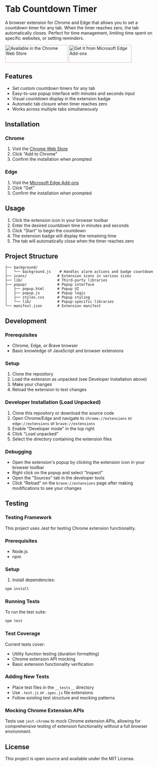 # Tab Countdown Timer

A browser extension for Chrome and Edge that allows you to set a countdown timer for any tab. When the timer reaches zero, the tab automatically closes. Perfect for time management, limiting time spent on specific websites, or setting reminders.

<img src="https://developer.chrome.com/static/docs/webstore/branding/image/206x58-chrome-web-bcb82d15b2486.png" alt="Available in the Chrome Web Store" width="206" height="58">
<img src="https://get.microsoft.com/images/en-us%20dark.svg" alt="Get it from Microsoft Edge Add-ons" width="206" height="58">

## Features

- Set custom countdown timers for any tab
- Easy-to-use popup interface with minutes and seconds input
- Visual countdown display in the extension badge
- Automatic tab closure when timer reaches zero
- Works across multiple tabs simultaneously

## Installation

### Chrome
1. Visit the [Chrome Web Store](https://chrome.google.com/webstore/detail/tab-countdown-timer/maoljenpfpdblggdbnhmegofbhhcdgle)
2. Click "Add to Chrome"
3. Confirm the installation when prompted

### Edge
1. Visit the [Microsoft Edge Add-ons](https://microsoftedge.microsoft.com/addons/detail/tab-countdown-timer/mmocngnpdhbhikbhonekemkafnkccgan)
2. Click "Get"
3. Confirm the installation when prompted

## Usage

1. Click the extension icon in your browser toolbar
2. Enter the desired countdown time in minutes and seconds
3. Click "Start" to begin the countdown
4. The extension badge will display the remaining time
5. The tab will automatically close when the timer reaches zero

## Project Structure

```
├── background/
│   └── background.js    # Handles alarm actions and badge countdown
├── icons/              # Extension icons in various sizes
├── lib/                # Third-party libraries
├── popup/              # Popup interface
│   ├── popup.html      # Popup UI
│   ├── popup.js        # Popup logic
│   ├── styles.css      # Popup styling
│   └── lib/            # Popup-specific libraries
└── manifest.json       # Extension manifest
```

## Development

### Prerequisites
- Chrome, Edge, or Brave browser
- Basic knowledge of JavaScript and browser extensions

### Setup
1. Clone the repository
2. Load the extension as unpacked (see Developer Installation above)
3. Make your changes
4. Reload the extension to test changes

### Developer Installation (Load Unpacked)
1. Clone this repository or download the source code
2. Open Chrome/Edge and navigate to `chrome://extensions` or `edge://extensions` or `brave://extensions`
3. Enable "Developer mode" in the top right
4. Click "Load unpacked"
5. Select the directory containing the extension files

### Debugging
- Open the extension's popup by clicking the extension icon in your browser toolbar
- Right click on the popup and select "Inspect"
- Open the "Sources" tab in the developer tools
- Click "Reload" on the `brave://extensions` page after making modifications to see your changes

## Testing

### Testing Framework
This project uses Jest for testing Chrome extension functionality.

### Prerequisites
- Node.js
- npm

### Setup
1. Install dependencies:
```bash
npm install
```

### Running Tests
To run the test suite:
```bash
npm test
```

### Test Coverage
Current tests cover:
- Utility function testing (duration formatting)
- Chrome extension API mocking
- Basic extension functionality verification

### Adding New Tests
- Place test files in the `__tests__` directory
- Use `.test.js` or `.spec.js` file extensions
- Follow existing test structure and mocking patterns

### Mocking Chrome Extension APIs
Tests use `jest-chrome` to mock Chrome extension APIs, allowing for comprehensive testing of extension functionality without a full browser environment.

## License

This project is open source and available under the MIT License.
